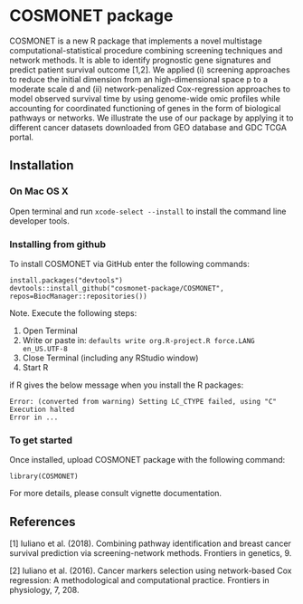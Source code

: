 # COSMONET package
COSMONET is a new R package that implements a novel multistage computational-statistical procedure combining screening techniques and network methods. It is able to identify prognostic gene signatures and predict patient survival outcome [1,2]. We applied (i) screening approaches to reduce the initial dimension from an high-dimensional space p to a moderate scale d and (ii) network-penalized Cox-regression approaches to model observed survival time by using genome-wide omic profiles while accounting for coordinated functioning of genes in the form of biological pathways or networks. We illustrate the use of our package by applying it to different cancer datasets downloaded from GEO database and GDC TCGA portal. 

## Installation

### On Mac OS X

Open terminal and run ````xcode-select --install```` to install the command line developer tools.

### Installing from github

To install COSMONET via GitHub enter the following commands: 

````
install.packages("devtools")
devtools::install_github("cosmonet-package/COSMONET", repos=BiocManager::repositories())
````

Note. Execute the following steps:

1. Open Terminal
2. Write or paste in: ````defaults write org.R-project.R force.LANG en_US.UTF-8````
3. Close Terminal (including any RStudio window)
4. Start R

if R gives the below message when you install the R packages:

````
Error: (converted from warning) Setting LC_CTYPE failed, using "C"
Execution halted
Error in ...
````

### To get started

Once installed, upload COSMONET package with the following command:

````
library(COSMONET)
````

For more details, please consult vignette documentation.

## References

[1] Iuliano et al. (2018). Combining pathway identification and breast cancer survival prediction via screening-network methods. Frontiers in genetics, 9.

[2] Iuliano et al. (2016). Cancer markers selection using network-based Cox regression: A methodological and computational practice. Frontiers in physiology, 7, 208.

